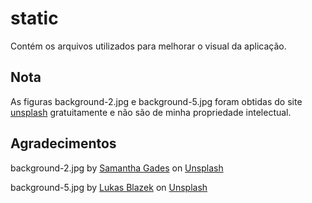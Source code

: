 # static
Contém os arquivos utilizados para melhorar o visual da aplicação.

## Nota
As figuras background-2.jpg e background-5.jpg foram obtidas do site [unsplash](https://unsplash.com/s/photos/website-background) gratuitamente e não são de minha propriedade intelectual.

## Agradecimentos

background-2.jpg  by <a href="https://unsplash.com/@srosinger3997?utm_source=unsplash&utm_medium=referral&utm_content=creditCopyText">Samantha Gades</a> on <a href="https://unsplash.com/s/photos/website-background?utm_source=unsplash&utm_medium=referral&utm_content=creditCopyText">Unsplash</a>

background-5.jpg by <a href="https://unsplash.com/@goumbik?utm_source=unsplash&utm_medium=referral&utm_content=creditCopyText">Lukas Blazek</a> on <a href="https://unsplash.com/s/photos/website-background?utm_source=unsplash&utm_medium=referral&utm_content=creditCopyText">Unsplash</a>
  
